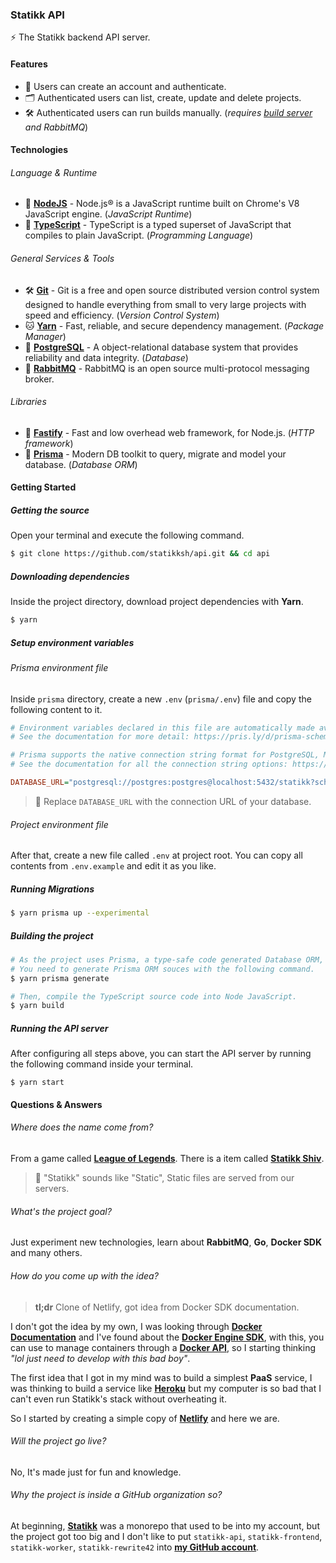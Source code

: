 ### Statikk API

:zap: The Statikk backend API server.

#### Features

- :closed_lock_with_key: Users can create an account and authenticate.
- :card_index_dividers: Authenticated users can list, create, update and delete projects.
- :hammer_and_wrench: Authenticated users can run builds manually. (*requires [build server](https://github.com/statikksh/builder) and RabbitMQ*)

#### Technologies

###### Language & Runtime

- :rocket: [**NodeJS**](https://nodejs.org) - Node.js® is a JavaScript runtime built on Chrome's V8 JavaScript engine. (*JavaScript Runtime*)
- :blue_book: [**TypeScript**](https://typescriptlang.org) - TypeScript is a typed superset of JavaScript that compiles to plain JavaScript. (*Programming Language*)

###### General Services & Tools

- :hammer_and_wrench: [**Git**](https://git-scm.com/) - Git is a free and open source distributed version control system designed to handle everything from small to very large projects with speed and efficiency. (*Version Control System*)
- :cat: [**Yarn**](https://classic.yarnpkg.com/en/docs/install) - Fast, reliable, and secure dependency management. (*Package Manager*)
- :elephant: [**PostgreSQL**](https://postgresql.org) - A object-relational database system that provides reliability and data integrity. (*Database*)
- :rabbit: [**RabbitMQ**](https://rabbitmq.com/) - RabbitMQ is an open source multi-protocol messaging broker.

###### Libraries

- :leopard: [**Fastify**](https://fastify.io) - Fast and low overhead web framework, for Node.js. (*HTTP framework*)
- :floppy_disk: [**Prisma**](https://prisma.io) - Modern DB toolkit to query, migrate and model your database. (*Database ORM*)

#### Getting Started

##### Getting the source

Open your terminal and execute the following command.

```sh
$ git clone https://github.com/statikksh/api.git && cd api
```

##### Downloading dependencies

Inside the project directory, download project dependencies with **Yarn**.

```sh
$ yarn
```

##### Setup environment variables

###### Prisma environment file

Inside `prisma` directory, create a new `.env` (`prisma/.env`) file and copy the following content to it.

```ini
# Environment variables declared in this file are automatically made available to Prisma.
# See the documentation for more detail: https://pris.ly/d/prisma-schema#using-environment-variables

# Prisma supports the native connection string format for PostgreSQL, MySQL and SQLite.
# See the documentation for all the connection string options: https://pris.ly/d/connection-strings

DATABASE_URL="postgresql://postgres:postgres@localhost:5432/statikk?schema=public"
```

> :memo: Replace `DATABASE_URL` with the connection URL of your database.

###### Project environment file

After that, create a new file called `.env` at project root. You can copy all contents from `.env.example` and edit it as you like.

##### Running Migrations

```sh
$ yarn prisma up --experimental
```

##### Building the project

```sh
# As the project uses Prisma, a type-safe code generated Database ORM,
# You need to generate Prisma ORM souces with the following command.
$ yarn prisma generate

# Then, compile the TypeScript source code into Node JavaScript.
$ yarn build
```

##### Running the API server

After configuring all steps above, you can start the API server by running the following command inside your terminal.

```
$ yarn start 
```

#### Questions & Answers

###### Where does the name come from?

From a game called [**League of Legends**](https://leagueoflegends.com). There is a item called [**Statikk Shiv**](https://www.google.com/url?sa=t&rct=j&q=&esrc=s&source=web&cd=&cad=rja&uact=8&ved=2ahUKEwjYr4TOpojqAhUrD7kGHdTSCusQFjAAegQIBBAB&url=https%3A%2F%2Fleagueoflegends.fandom.com%2Fwiki%2FStatikk_Shiv&usg=AOvVaw3GAQYonn5EFD4TXtNe_4t4).

> :memo: "Statikk" sounds like "Static", Static files are served from our servers.

###### What's the project goal?

Just experiment new technologies, learn about **RabbitMQ**, **Go**, **Docker SDK** and many others.

###### How do you come up with the idea?

> **tl;dr** Clone of Netlify, got idea from Docker SDK documentation.

I don't got the idea by my own, I was looking through [**Docker Documentation**](https://docs.docker.com/) and I've found about the [**Docker Engine SDK**](https://docs.docker.com/engine/api/sdk/), with this, you can use to manage containers through a [**Docker API**](https://docs.docker.com/engine/api/v1.40/), so I starting thinking *"lol just need to develop with this bad boy"*.

The first idea that I got in my mind was to build a simplest **PaaS** service, I was thinking to build a service like [**Heroku**](https://heroku.com) but my computer is so bad that I can't even run Statikk's stack without overheating it.

So I started by creating a simple copy of [**Netlify**](https://www.netlify.com) and here we are.

###### Will the project go live?

No, It's made just for fun and knowledge.

###### Why the project is inside a GitHub organization so?

At beginning, [**Statikk**](https://github.com/statikksh/statikk) was a monorepo that used to be into my account, but the project got too big and I don't like to put `statikk-api`, `statikk-frontend`, `statikk-worker`, `statikk-rewrite42` into [**my GitHub account**](https://github.com/7wf).
